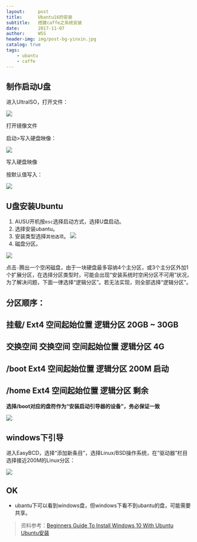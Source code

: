 ```yaml
---
layout:     post
title:      Ubantu16的安装
subtitle:   搭建caffe之系统安装
date:       2017-11-07
author:     WSS
header-img: img/post-bg-yinxin.jpg
catalog: true
tags:
    - ubantu
    - caffe
---
```



## 制作启动U盘 ##

进入UltraISO，打开文件：

![](http://oyug2kd6x.bkt.clouddn.com/ultrISO.png)

打开镜像文件

启动>写入硬盘映像：

![](http://oyug2kd6x.bkt.clouddn.com/ultrISO2.png)

写入硬盘映像

按默认值写入：

![](http://oyug2kd6x.bkt.clouddn.com/ultrISO3.png)



## U盘安装Ubuntu ##

1. AUSU开机按`esc`选择启动方式，选择U盘启动。
2. 选择安装ubantu。
3. 安装类型选择`其他选项`。
 ![](http://oyug2kd6x.bkt.clouddn.com/anzhuangleixing.jpg)
5. 磁盘分区。

![](http://oyug2kd6x.bkt.clouddn.com/fenqu.png)

点击`-`腾出一个空闲磁盘，由于一块硬盘最多容纳4个主分区，或3个主分区外加1个扩展分区，在选择分区类型时，可能会出现“安装系统时空闲分区不可用”状况，为了解决问题，下面一律选择“逻辑分区”。若无法实现，则全部选择“逻辑分区”。

分区顺序：
----------
挂载/        Ext4     空间起始位置   逻辑分区   20GB ~ 30GB
----------
交换空间     交换空间  空间起始位置   逻辑分区   4G
----------
/boot		Ext4     空间起始位置   逻辑分区   200M   启动
----------
/home		Ext4     空间起始位置   逻辑分区   剩余   
----------

**选择/boot对应的盘符作为“安装启动引导器的设备”，务必保证一致**

![](http://oyug2kd6x.bkt.clouddn.com/yizhi.jpg)

## windows下引导 ##

进入EasyBCD，选择“添加新条目”，选择Linux/BSD操作系统，在“驱动器”栏目选择接近200M的Linux分区：

![](http://oyug2kd6x.bkt.clouddn.com/yindao.png)

## OK ##

- ubantu下可以看到windows盘，但windows下看不到ubantu的盘，可能需要共享。


>资料参考：[Beginners Guide To Install Windows 10 With Ubuntu ](http://itsfoss.com/install-ubuntu-1404-dual-boot-mode-windows-8-81-uefi/)
>          [   Ubuntu安装](http://www.jianshu.com/p/0ccf1778d8ae)
